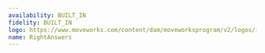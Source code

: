 ```yaml
---
availability: BUILT_IN
fidelity: BUILT_IN
logo: https://www.moveworks.com/content/dam/moveworksprogram/v2/logos/integration-logos/upland-rightanswers-integration-logo-primary.svg
name: RightAnswers
---
```

